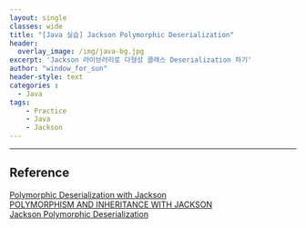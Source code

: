 ```yaml
--- 
layout: single
classes: wide
title: "[Java 실습] Jackson Polymorphic Deserialization"
header:
  overlay_image: /img/java-bg.jpg
excerpt: 'Jackson 라이브러리로 다형성 클래스 Deserialization 하기'
author: "window_for_sun"
header-style: text
categories :
  - Java
tags:
    - Practice
    - Java
    - Jackson
---  
```


---
## Reference
[Polymorphic Deserialization with Jackson](https://igorski.co/java/polymorphic-deserialization-jackson/)  
[POLYMORPHISM AND INHERITANCE WITH JACKSON](https://octoperf.com/blog/2018/02/01/polymorphism-with-jackson/)  
[Jackson Polymorphic Deserialization](https://medium.com/@david.truong510/jackson-polymorphic-deserialization-91426e39b96a)  
